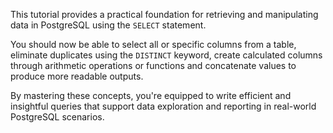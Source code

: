 
This tutorial provides a practical foundation for retrieving and manipulating data in PostgreSQL using the `SELECT` statement.

You should now be able to select all or specific columns from a table, eliminate duplicates using the `DISTINCT` keyword, create calculated columns through arithmetic operations or functions and concatenate values to produce more readable outputs.

By mastering these concepts, you're equipped to write efficient and insightful queries that support data exploration and reporting in real-world PostgreSQL scenarios.